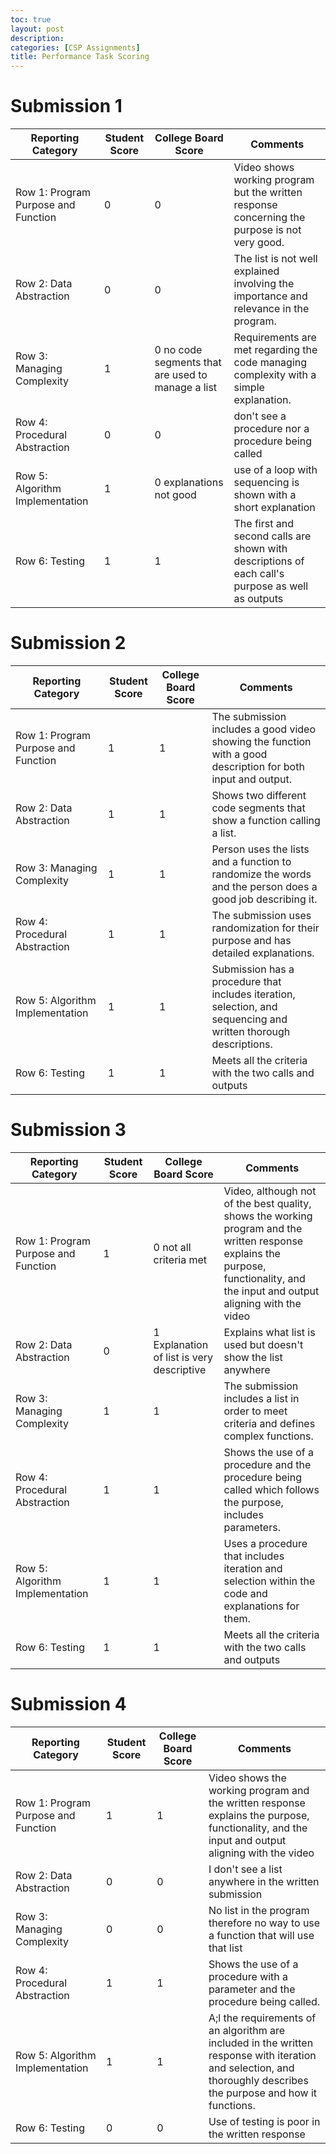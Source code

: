 ```yaml
---
toc: true
layout: post
description: 
categories: [CSP Assignments]
title: Performance Task Scoring
---
```


# Submission 1


| Reporting Category | Student Score | College Board Score | Comments |
| - | - | - | - |
| Row 1: Program Purpose and Function | 0 | 0 | Video shows working program but the written response concerning the purpose is not very good. |
| Row 2: Data Abstraction | 0 | 0 | The list is not well explained involving the importance and relevance in the program. |
| Row 3: Managing Complexity | 1 | 0 no code segments that are used to manage a list | Requirements are met regarding the code managing complexity with a simple explanation. |
| Row 4: Procedural Abstraction | 0 | 0 | don't see a procedure nor a procedure being called |
| Row 5: Algorithm Implementation | 1 | 0 explanations not good | use of a loop with sequencing is shown with a short explanation |
| Row 6: Testing | 1 | 1 | The first and second calls are shown with descriptions of each call's purpose as well as outputs |


# Submission 2


| Reporting Category | Student Score | College Board Score | Comments |
| - | - | - | - |
| Row 1: Program Purpose and Function | 1 | 1 | The submission includes a good video showing the function with a good description for both input and output. |
| Row 2: Data Abstraction | 1 | 1 | Shows two different code segments that show a function calling a list. |
| Row 3: Managing Complexity | 1 | 1 | Person uses the lists and a function to randomize the words and the person does a good job describing it. |
| Row 4: Procedural Abstraction | 1 | 1 | The submission uses randomization for their purpose and has detailed explanations. |
| Row 5: Algorithm Implementation | 1 | 1 | Submission has a procedure that includes iteration, selection, and sequencing and written thorough descriptions. |
| Row 6: Testing | 1 | 1 | Meets all the criteria with the two calls and outputs |

# Submission 3


| Reporting Category | Student Score | College Board Score | Comments |
| - | - | - | - |
| Row 1: Program Purpose and Function | 1 | 0 not all criteria met | Video, although not of the best quality, shows the working program and the written response explains the purpose, functionality, and the input and output aligning with the video |
| Row 2: Data Abstraction | 0 | 1 Explanation of list is very descriptive | Explains what list is used but doesn't show the list anywhere |
| Row 3: Managing Complexity | 1 | 1 | The submission includes a list in order to meet criteria and defines complex functions. |
| Row 4: Procedural Abstraction | 1 | 1 | Shows the use of a procedure and the procedure being called which follows the purpose, includes parameters. |
| Row 5: Algorithm Implementation | 1 | 1 | Uses a procedure that includes iteration and selection within the code and explanations for them. |
| Row 6: Testing | 1 | 1 | Meets all the criteria with the two calls and outputs |

# Submission 4


| Reporting Category | Student Score | College Board Score | Comments |
| - | - | - | - |
| Row 1: Program Purpose and Function | 1 | 1 | Video shows the working program and the written response explains the purpose, functionality, and the input and output aligning with the video |
| Row 2: Data Abstraction | 0 | 0 | I don't see a list anywhere in the written submission |
| Row 3: Managing Complexity | 0 | 0 | No list in the program therefore no way to use a function that will use that list |
| Row 4: Procedural Abstraction | 1 | 1 | Shows the use of a procedure with a parameter and the procedure being called. |
| Row 5: Algorithm Implementation | 1 | 1 | A;l the requirements of an algorithm are included in the written response with iteration and selection, and thoroughly describes the purpose and how it functions. |
| Row 6: Testing | 0 | 0 | Use of testing is poor in the written response |